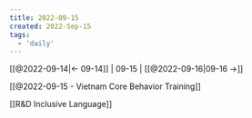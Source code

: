 ```yaml
---
title: 2022-09-15
created: 2022-Sep-15
tags:
  - 'daily'
---
```


[[@2022-09-14|<- 09-14]] | 09-15 | [[@2022-09-16|09-16 ->]]

[[@2022-09-15 - Vietnam Core Behavior Training]]

[[R&D Inclusive Language]]
